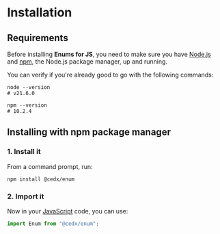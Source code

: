 # Installation

## Requirements
Before installing **Enums for JS**, you need to make sure you have [Node.js](https://nodejs.org)
and [npm](https://www.npmjs.com), the Node.js package manager, up and running.
		
You can verify if you're already good to go with the following commands:

```shell
node --version
# v21.6.0

npm --version
# 10.2.4
```

## Installing with npm package manager

### 1. Install it
From a command prompt, run:

```shell
npm install @cedx/enum
```

### 2. Import it
Now in your [JavaScript](https://developer.mozilla.org/docs/Web/JavaScript) code, you can use:

```javascript
import Enum from "@cedx/enum";
```
